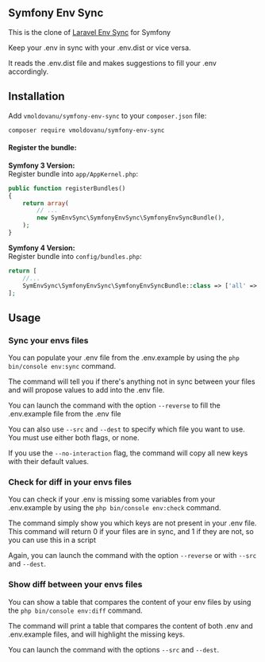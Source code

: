 

Symfony Env Sync
-------------

This is the clone of [Laravel Env Sync](https://github.com/JulienTant/Laravel-Env-Sync) for Symfony

Keep your .env in sync with your .env.dist or vice versa.

It reads the .env.dist file and makes suggestions to fill your .env accordingly. 

Installation
-------------

Add `vmoldovanu/symfony-env-sync` to your `composer.json` file:

```
composer require vmoldovanu/symfony-env-sync
```

#### Register the bundle: 
**Symfony 3 Version:**  
Register bundle into `app/AppKernel.php`:

``` php
public function registerBundles()
{
    return array(
        // ...
        new SymEnvSync\SymfonyEnvSync\SymfonyEnvSyncBundle(),
    );
}
```
**Symfony 4 Version:**   
Register bundle into `config/bundles.php`:  
```php 
return [
    //...
    SymEnvSync\SymfonyEnvSync\SymfonyEnvSyncBundle::class => ['all' => true],
];
```

Usage
-------------

### Sync your envs files

You can populate your .env file from the .env.example by using the `php bin/console env:sync` command.

The command will tell you if there's anything not in sync between your files and will propose values to add into the .env file.

You can launch the command with the option `--reverse` to fill the .env.example file from the .env file

You can also use `--src` and `--dest` to specify which file you want to use. You must use either both flags, or none.

If you use the `--no-interaction` flag, the command will copy all new keys with their default values.

### Check for diff in your envs files

You can check if your .env is missing some variables from your .env.example by using the `php bin/console env:check` command.

The command simply show you which keys are not present in your .env file. This command will return 0 if your files are in sync, and 1 if they are not, so you can use this in a script

Again, you can launch the command with the option `--reverse` or with `--src` and `--dest`.

### Show diff between your envs files

You can show a table that compares the content of your env files by using the `php bin/console env:diff` command.

The command will print a table that compares the content of both .env and .env.example files, and will highlight the missing keys.

You can launch the command with the options `--src` and `--dest`.

